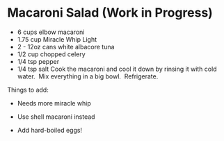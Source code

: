 # Macaroni Salad (Work in Progress)

* 6 cups elbow macaroni
* 1.75 cup Miracle Whip Light
* 2 - 12oz cans white albacore tuna
* 1/2 cup chopped celery
* 1/4 tsp pepper
* 1/4 tsp salt
Cook the macaroni and cool it down by rinsing it with cold water.  Mix everything in a big bowl.  Refrigerate.

Things to add:

- Needs more miracle whip

- Use shell macaroni instead

- Add hard-boiled eggs!
